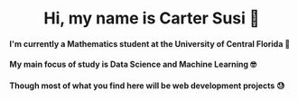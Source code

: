 <h1 style="text-align:center">Hi, my name is Carter Susi 🫡</h1>

#### I'm currently a Mathematics student at the University of Central Florida 🫠

#### My main focus of study is Data Science and Machine Learning 🤓

#### Though most of what you find here will be web development projects 😓
<!--
**carter4299/carter4299** is a ✨ _special_ ✨ repository because its `README.md` (this file) appears on your GitHub profile.

Here are some ideas to get you started:

- 🔭 I’m currently working on ...
- 🌱 I’m currently learning ...
- 👯 I’m looking to collaborate on ...
- 🤔 I’m looking for help with ...
- 💬 Ask me about ...
- 📫 How to reach me: ...
- 😄 Pronouns: ...
- ⚡ Fun fact: ...
-->

